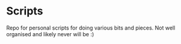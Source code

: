# Scripts

Repo for personal scripts for doing various bits and pieces.
Not well organised and likely never will be :)
